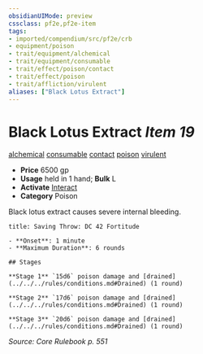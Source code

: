 ```yaml
---
obsidianUIMode: preview
cssclass: pf2e,pf2e-item
tags:
- imported/compendium/src/pf2e/crb
- equipment/poison
- trait/equipment/alchemical
- trait/equipment/consumable
- trait/effect/poison/contact
- trait/effect/poison
- trait/affliction/virulent
aliases: ["Black Lotus Extract"]
---
```

# Black Lotus Extract *Item 19*  
[alchemical](alchemical.md)  [consumable](consumable.md)  [contact](contact.md)  [poison](rules/traits/poison.md)  [virulent](virulent.md)  

- **Price** 6500 gp
- **Usage** held in 1 hand; **Bulk** L
- **Activate** [Interact](interact.md)
- **Category** Poison

Black lotus extract causes severe internal bleeding.

```ad-inline-affliction
title: Saving Throw: DC 42 Fortitude

- **Onset**: 1 minute
- **Maximum Duration**: 6 rounds

## Stages

**Stage 1** `15d6` poison damage and [drained](../../../rules/conditions.md#Drained) (1 round)

**Stage 2** `17d6` poison damage and [drained](../../../rules/conditions.md#Drained) (1 round)

**Stage 3** `20d6` poison damage and [drained](../../../rules/conditions.md#Drained) (1 round)
```

*Source: Core Rulebook p. 551*

